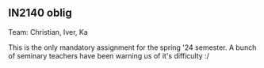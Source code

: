 ## IN2140 oblig

Team: Christian, Iver, Ka

This is the only mandatory assignment for the spring '24 semester. A bunch of seminary teachers have been warning us of it's difficulty :/

